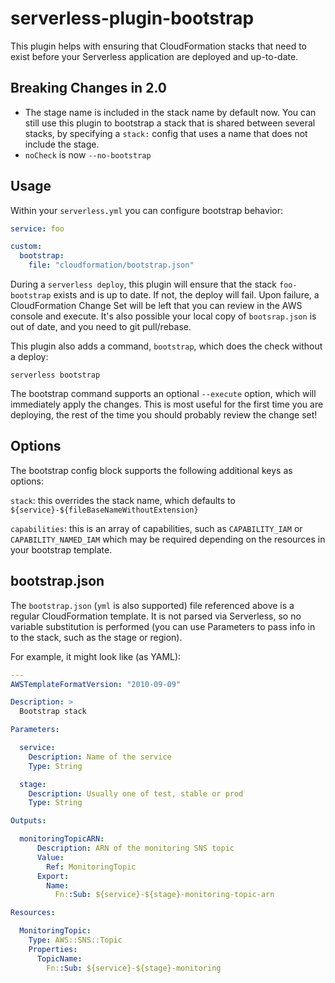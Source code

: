 # serverless-plugin-bootstrap

This plugin helps with ensuring that CloudFormation stacks that need to exist before your Serverless application are deployed and up-to-date.

## Breaking Changes in 2.0

- The stage name is included in the stack name by default now. You can still use this plugin to bootstrap a stack that is shared between several stacks, by specifying a `stack:` config that uses a name that does not include the stage.
- `noCheck` is now `--no-bootstrap`

## Usage

Within your `serverless.yml` you can configure bootstrap behavior:

```yml
service: foo

custom:
  bootstrap:
    file: "cloudformation/bootstrap.json"
```

During a `serverless deploy`, this plugin will ensure that the stack `foo-bootstrap` exists and is up to date. If not, the deploy will fail. Upon failure, a CloudFormation Change Set will be left that you can review in the AWS console and execute. It's also possible your local copy of `bootsrap.json` is out of date, and you need to git pull/rebase.

This plugin also adds a command, `bootstrap`, which does the check without a deploy:

`serverless bootstrap`

The bootstrap command supports an optional `--execute` option, which will immediately apply the changes. This is most useful for the first time you are deploying, the rest of the time you should probably review the change set!

## Options

The bootstrap config block supports the following additional keys as options:

`stack`: this overrides the stack name, which defaults to `${service}-${fileBaseNameWithoutExtension}`

`capabilities`: this is an array of capabilities, such as `CAPABILITY_IAM` or `CAPABILITY_NAMED_IAM` which may be required depending on the resources in your bootstrap template.

## bootstrap.json

The `bootstrap.json` (`yml` is also supported) file referenced above is a regular CloudFormation template. It is not parsed via Serverless, so no variable substitution is performed (you can use Parameters to pass info in to the stack, such as the stage or region).

For example, it might look like (as YAML):

```yml
---
AWSTemplateFormatVersion: "2010-09-09"

Description: >
  Bootstrap stack

Parameters:

  service:
    Description: Name of the service
    Type: String

  stage:
    Description: Usually one of test, stable or prod
    Type: String

Outputs:

  monitoringTopicARN:
      Description: ARN of the monitoring SNS topic
      Value:
        Ref: MonitoringTopic
      Export:
        Name:
          Fn::Sub: ${service}-${stage}-monitoring-topic-arn

Resources:

  MonitoringTopic:
    Type: AWS::SNS::Topic
    Properties:
      TopicName:
        Fn::Sub: ${service}-${stage}-monitoring
```
